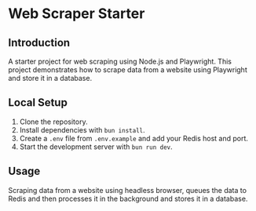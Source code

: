 # Web Scraper Starter

## Introduction
A starter project for web scraping using Node.js and Playwright. This project demonstrates how to scrape data from a website using Playwright and store it in a database.

## Local Setup
1. Clone the repository.
2. Install dependencies with `bun install`.
3. Create a `.env` file from `.env.example` and add your Redis host and port.
3. Start the development server with `bun run dev`.

## Usage
Scraping data from a website using headless browser, queues the data to Redis and then processes it in the background and stores it in a database.